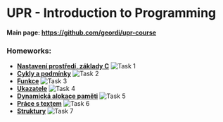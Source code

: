 # UPR - Introduction to Programming

**Main page: https://github.com/geordi/upr-course**

### Homeworks:
* **[Nastavení prostředí, základy C](https://github.com/patrick11514/VSB/tree/main/UPR/Ukol1)**
![Task 1](http://upload.patrick115.eu/screenshot/kelvin_h1.png)
* **[Cykly a podmínky](https://github.com/patrick11514/VSB/tree/main/UPR/Ukol2)**
![Task 2](http://upload.patrick115.eu/screenshot/kelvin_h2.png)
* **[Funkce](https://github.com/patrick11514/VSB/tree/main/UPR/Ukol3)**
![Task 3](https://upload.patrick115.eu/screenshot/kelvin_h3.png)
* **[Ukazatele](https://github.com/patrick11514/VSB/tree/main/UPR/Ukol4)**
![Task 4](https://upload.patrick115.eu/screenshot/kelvin_h4.png)
* **[Dynamická alokace paměti](https://github.com/patrick11514/VSB/tree/main/UPR/Ukol5)**
![Task 5](https://upload.patrick115.eu/screenshot/kelvin_h5.png)
* **[Práce s textem](https://github.com/patrick11514/VSB/tree/main/UPR/Ukol6)**
![Task 6](https://upload.patrick115.eu/screenshot/kelvin_h6.png)
* **[Struktury](https://github.com/patrick11514/VSB/tree/main/UPR/Ukol7)**
![Task 7](https://upload.patrick115.eu/screenshot/kelvin_h7.png)